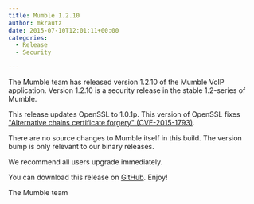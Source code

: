```yaml
---
title: Mumble 1.2.10
author: mkrautz
date: 2015-07-10T12:01:11+00:00
categories:
  - Release
  - Security

---
```

The Mumble team has released version 1.2.10 of the Mumble VoIP application. Version 1.2.10 is a security release in the stable 1.2-series of Mumble.<!--more-->

This release updates OpenSSL to 1.0.1p. This version of OpenSSL fixes ["Alternative chains certificate forgery" (CVE-2015-1793)][1].

There are no source changes to Mumble itself in this build. The version bump is only relevant to our binary releases.

We recommend all users upgrade immediately.

You can download this release on [GitHub][2]. Enjoy!

The Mumble team

 [1]: https://www.openssl.org/news/secadv_20150709.txt
 [2]: https://github.com/mumble-voip/mumble/releases/tag/1.2.10 "https://github.com/mumble-voip/mumble/releases/tag/1.2.10"
